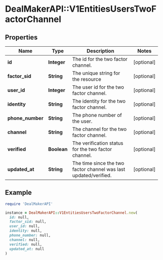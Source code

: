 # DealMakerAPI::V1EntitiesUsersTwoFactorChannel

## Properties

| Name | Type | Description | Notes |
| ---- | ---- | ----------- | ----- |
| **id** | **Integer** | The id for the two factor channel. | [optional] |
| **factor_sid** | **String** | The unique string for the resource | [optional] |
| **user_id** | **Integer** | The user id for the two factor channel. | [optional] |
| **identity** | **String** | The identity for the two factor channel. | [optional] |
| **phone_number** | **String** | The phone number of the user. | [optional] |
| **channel** | **String** | The channel for the two factor channel. | [optional] |
| **verified** | **Boolean** | The verification status for the two factor channel. | [optional] |
| **updated_at** | **String** | The time since the two factor channel was last updated/verified. | [optional] |

## Example

```ruby
require 'DealMakerAPI'

instance = DealMakerAPI::V1EntitiesUsersTwoFactorChannel.new(
  id: null,
  factor_sid: null,
  user_id: null,
  identity: null,
  phone_number: null,
  channel: null,
  verified: null,
  updated_at: null
)
```

